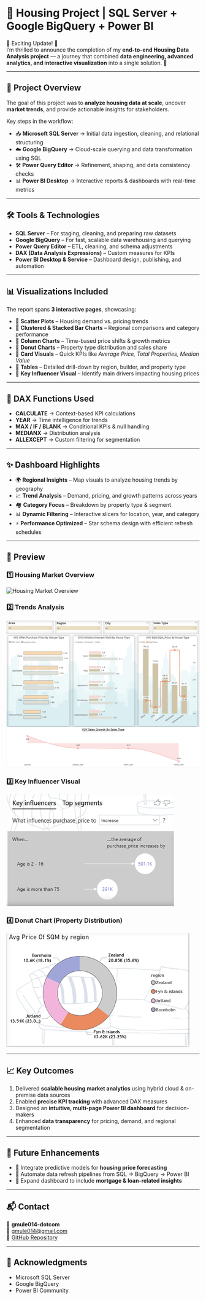 # 🏡 Housing Project | SQL Server + Google BigQuery + Power BI  

🚀 Exciting Update! 🚀  
I’m thrilled to announce the completion of my **end-to-end Housing Data Analysis project** — a journey that combined **data engineering, advanced analytics, and interactive visualization** into a single solution. 🌟  

---

## 🔎 Project Overview  
The goal of this project was to **analyze housing data at scale**, uncover **market trends**, and provide actionable insights for stakeholders.  

Key steps in the workflow:  
- 📥 **Microsoft SQL Server** → Initial data ingestion, cleaning, and relational structuring  
- ☁️ **Google BigQuery** → Cloud-scale querying and data transformation using SQL  
- 🛠 **Power Query Editor** → Refinement, shaping, and data consistency checks  
- 📊 **Power BI Desktop** → Interactive reports & dashboards with real-time metrics  

---

## 🛠 Tools & Technologies  
- **SQL Server** – For staging, cleaning, and preparing raw datasets  
- **Google BigQuery** – For fast, scalable data warehousing and querying  
- **Power Query Editor** – ETL, cleaning, and schema adjustments  
- **DAX (Data Analysis Expressions)** – Custom measures for KPIs  
- **Power BI Desktop & Service** – Dashboard design, publishing, and automation  

---

## 📊 Visualizations Included  
The report spans **3 interactive pages**, showcasing:  
- 🔹 **Scatter Plots** – Housing demand vs. pricing trends  
- 🔹 **Clustered & Stacked Bar Charts** – Regional comparisons and category performance  
- 🔹 **Column Charts** – Time-based price shifts & growth metrics  
- 🔹 **Donut Charts** – Property type distribution and sales share  
- 🔹 **Card Visuals** – Quick KPIs like *Average Price, Total Properties, Median Value*  
- 🔹 **Tables** – Detailed drill-down by region, builder, and property type  
- 🔹 **Key Influencer Visual** – Identify main drivers impacting housing prices  

---

## 🧮 DAX Functions Used  
- **CALCULATE** → Context-based KPI calculations  
- **YEAR** → Time intelligence for trends  
- **MAX / IF / BLANK** → Conditional KPIs & null handling  
- **MEDIANX** → Distribution analysis  
- **ALLEXCEPT** → Custom filtering for segmentation  

---

## ✨ Dashboard Highlights  
- 🌍 **Regional Insights** – Map visuals to analyze housing trends by geography  
- 📈 **Trend Analysis** – Demand, pricing, and growth patterns across years  
- 🏘 **Category Focus** – Breakdown by property type & segment  
- 📊 **Dynamic Filtering** – Interactive slicers for location, year, and category  
- ⚡ **Performance Optimized** – Star schema design with efficient refresh schedules  

---

## 📌 Preview  

### 1️⃣ Housing Market Overview  
![Housing Market Overview](assets/housing_market_overview.png)  

### 2️⃣ Trends Analysis  
![Trends](assets/trends.png)  
![Trends](assets/Trends1.png)  

### 3️⃣ Key Influencer Visual  
![Key Influencer](assets/Key-influencer.png)  

### 4️⃣ Donut Chart (Property Distribution)  
![Donut Chart](assets/Donut.png)  

---

## 📈 Key Outcomes  
1. Delivered **scalable housing market analytics** using hybrid cloud & on-premise data sources  
2. Enabled **precise KPI tracking** with advanced DAX measures  
3. Designed an **intuitive, multi-page Power BI dashboard** for decision-makers  
4. Enhanced **data transparency** for pricing, demand, and regional segmentation  

---

## 🚀 Future Enhancements  
- 🔹 Integrate predictive models for **housing price forecasting**  
- 🔹 Automate data refresh pipelines from SQL → BigQuery → Power BI  
- 🔹 Expand dashboard to include **mortgage & loan-related insights**  

---

## 📬 Contact  
👤 **gmule014-dotcom**  
📧 gmule014@gmail.com  
🔗 [GitHub Repository](https://github.com/gmule014-dotcom/Housing-Project-Google-Cloud-and-Power-BI)  

---

## 🙌 Acknowledgments  
- Microsoft SQL Server  
- Google BigQuery  
- Power BI Community  

